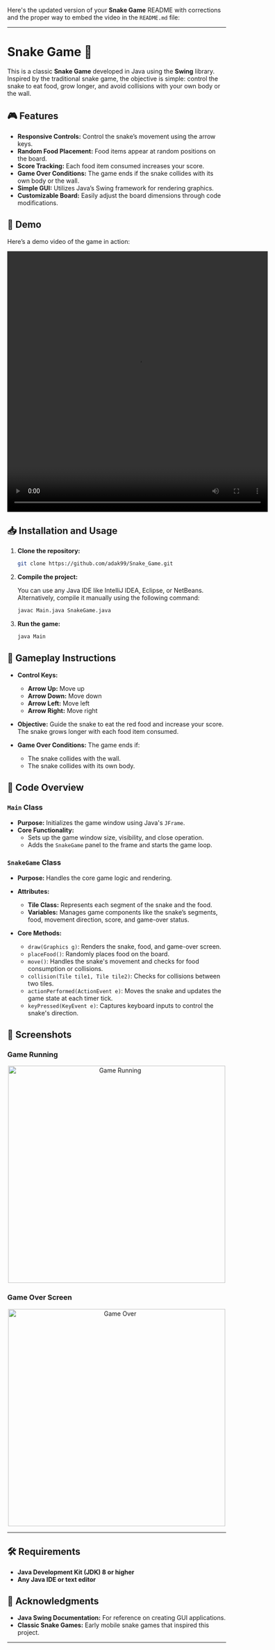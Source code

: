Here's the updated version of your **Snake Game** README with corrections and the proper way to embed the video in the `README.md` file:

---

# Snake Game 🐍

This is a classic **Snake Game** developed in Java using the **Swing** library. Inspired by the traditional snake game, the objective is simple: control the snake to eat food, grow longer, and avoid collisions with your own body or the wall.

## 🎮 Features

- **Responsive Controls:** Control the snake’s movement using the arrow keys.
- **Random Food Placement:** Food items appear at random positions on the board.
- **Score Tracking:** Each food item consumed increases your score.
- **Game Over Conditions:** The game ends if the snake collides with its own body or the wall.
- **Simple GUI:** Utilizes Java’s Swing framework for rendering graphics.
- **Customizable Board:** Easily adjust the board dimensions through code modifications.

## 🚀 Demo

Here’s a demo video of the game in action:

<video autoplay controls width="600px" height="600px">
  <source  src="Images/vd.mp4" type="video/mp4">
</video>

## 📥 Installation and Usage

1. **Clone the repository:**

   ```bash
   git clone https://github.com/adak99/Snake_Game.git
   ```

2. **Compile the project:**

   You can use any Java IDE like IntelliJ IDEA, Eclipse, or NetBeans. Alternatively, compile it manually using the following command:

   ```bash
   javac Main.java SnakeGame.java
   ```

3. **Run the game:**

   ```bash
   java Main
   ```

## 🎯 Gameplay Instructions

- **Control Keys:**

  - **Arrow Up:** Move up
  - **Arrow Down:** Move down
  - **Arrow Left:** Move left
  - **Arrow Right:** Move right

- **Objective:** Guide the snake to eat the red food and increase your score. The snake grows longer with each food item consumed.

- **Game Over Conditions:** The game ends if:
  - The snake collides with the wall.
  - The snake collides with its own body.

## 📜 Code Overview

### `Main` Class

- **Purpose:** Initializes the game window using Java's `JFrame`.
- **Core Functionality:**
  - Sets up the game window size, visibility, and close operation.
  - Adds the `SnakeGame` panel to the frame and starts the game loop.

### `SnakeGame` Class

- **Purpose:** Handles the core game logic and rendering.
- **Attributes:**

  - **Tile Class:** Represents each segment of the snake and the food.
  - **Variables:** Manages game components like the snake’s segments, food, movement direction, score, and game-over status.

- **Core Methods:**
  - `draw(Graphics g)`: Renders the snake, food, and game-over screen.
  - `placeFood()`: Randomly places food on the board.
  - `move()`: Handles the snake's movement and checks for food consumption or collisions.
  - `collision(Tile tile1, Tile tile2)`: Checks for collisions between two tiles.
  - `actionPerformed(ActionEvent e)`: Moves the snake and updates the game state at each timer tick.
  - `keyPressed(KeyEvent e)`: Captures keyboard inputs to control the snake's direction.

## 📸 Screenshots

### Game Running

<p align="center">
 <img src="Images/run.png" alt="Game Running" width="500vh" height="500vh">
</p>

### Game Over Screen

<p align="center">
 <img src="Images/over.png" alt="Game Over" width="500vh" height="500vh">
</p>

---

## 🛠️ Requirements

- **Java Development Kit (JDK) 8 or higher**
- **Any Java IDE or text editor**

## 🙏 Acknowledgments

- **Java Swing Documentation:** For reference on creating GUI applications.
- **Classic Snake Games:** Early mobile snake games that inspired this project.

---
